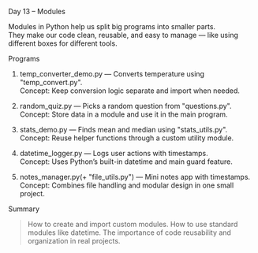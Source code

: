 Day 13 – Modules

Modules in Python help us split big programs into smaller parts.  
They make our code clean, reusable, and easy to manage — like using different boxes for different tools.

Programs

1. temp_converter_demo.py — Converts temperature using "temp_convert.py".  
   Concept: Keep conversion logic separate and import when needed.

2. random_quiz.py — Picks a random question from "questions.py".  
   Concept: Store data in a module and use it in the main program.

3. stats_demo.py — Finds mean and median using "stats_utils.py".  
   Concept: Reuse helper functions through a custom utility module.

4. datetime_logger.py — Logs user actions with timestamps.  
   Concept: Uses Python’s built-in datetime and main guard feature.

5. notes_manager.py(+ "file_utils.py") — Mini notes app with timestamps.  
   Concept: Combines file handling and modular design in one small project.

Summary

> How to create and import custom modules.
> How to use standard modules like datetime.
> The importance of code reusability and organization in real projects.
